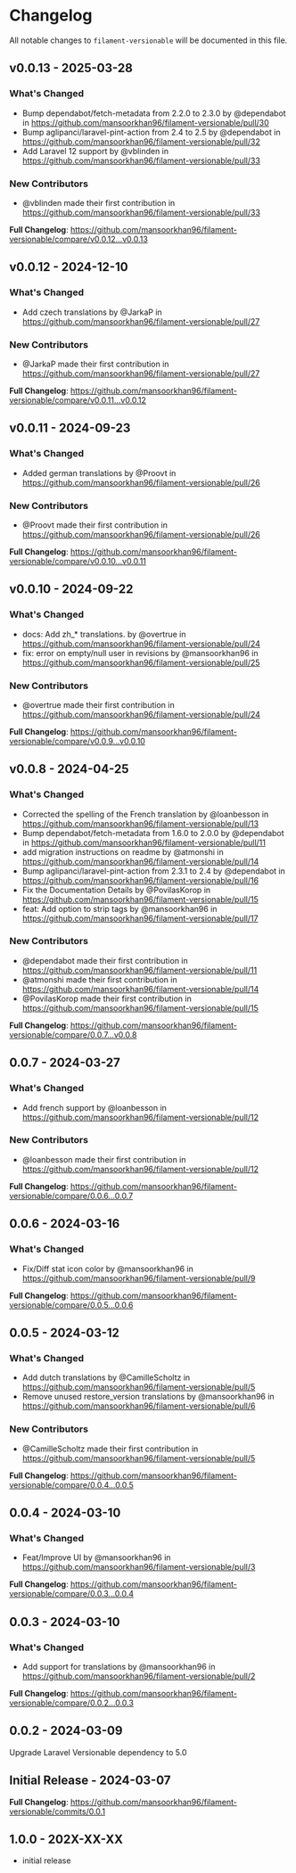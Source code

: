 # Changelog

All notable changes to `filament-versionable` will be documented in this file.

## v0.0.13 - 2025-03-28

### What's Changed

* Bump dependabot/fetch-metadata from 2.2.0 to 2.3.0 by @dependabot in https://github.com/mansoorkhan96/filament-versionable/pull/30
* Bump aglipanci/laravel-pint-action from 2.4 to 2.5 by @dependabot in https://github.com/mansoorkhan96/filament-versionable/pull/32
* Add Laravel 12 support by @vblinden in https://github.com/mansoorkhan96/filament-versionable/pull/33

### New Contributors

* @vblinden made their first contribution in https://github.com/mansoorkhan96/filament-versionable/pull/33

**Full Changelog**: https://github.com/mansoorkhan96/filament-versionable/compare/v0.0.12...v0.0.13

## v0.0.12 - 2024-12-10

### What's Changed

* Add czech translations by @JarkaP in https://github.com/mansoorkhan96/filament-versionable/pull/27

### New Contributors

* @JarkaP made their first contribution in https://github.com/mansoorkhan96/filament-versionable/pull/27

**Full Changelog**: https://github.com/mansoorkhan96/filament-versionable/compare/v0.0.11...v0.0.12

## v0.0.11 - 2024-09-23

### What's Changed

* Added german translations by @Proovt in https://github.com/mansoorkhan96/filament-versionable/pull/26

### New Contributors

* @Proovt made their first contribution in https://github.com/mansoorkhan96/filament-versionable/pull/26

**Full Changelog**: https://github.com/mansoorkhan96/filament-versionable/compare/v0.0.10...v0.0.11

## v0.0.10 - 2024-09-22

### What's Changed

* docs: Add zh_* translations. by @overtrue in https://github.com/mansoorkhan96/filament-versionable/pull/24
* fix: error on empty/null user in revisions by @mansoorkhan96 in https://github.com/mansoorkhan96/filament-versionable/pull/25

### New Contributors

* @overtrue made their first contribution in https://github.com/mansoorkhan96/filament-versionable/pull/24

**Full Changelog**: https://github.com/mansoorkhan96/filament-versionable/compare/v0.0.9...v0.0.10

## v0.0.8 - 2024-04-25

### What's Changed

* Corrected the spelling of the French translation by @loanbesson in https://github.com/mansoorkhan96/filament-versionable/pull/13
* Bump dependabot/fetch-metadata from 1.6.0 to 2.0.0 by @dependabot in https://github.com/mansoorkhan96/filament-versionable/pull/11
* add migration instructions on readme by @atmonshi in https://github.com/mansoorkhan96/filament-versionable/pull/14
* Bump aglipanci/laravel-pint-action from 2.3.1 to 2.4 by @dependabot in https://github.com/mansoorkhan96/filament-versionable/pull/16
* Fix the Documentation Details by @PovilasKorop in https://github.com/mansoorkhan96/filament-versionable/pull/15
* feat: Add option to strip tags by @mansoorkhan96 in https://github.com/mansoorkhan96/filament-versionable/pull/17

### New Contributors

* @dependabot made their first contribution in https://github.com/mansoorkhan96/filament-versionable/pull/11
* @atmonshi made their first contribution in https://github.com/mansoorkhan96/filament-versionable/pull/14
* @PovilasKorop made their first contribution in https://github.com/mansoorkhan96/filament-versionable/pull/15

**Full Changelog**: https://github.com/mansoorkhan96/filament-versionable/compare/0.0.7...v0.0.8

## 0.0.7 - 2024-03-27

### What's Changed

* Add french support by @loanbesson in https://github.com/mansoorkhan96/filament-versionable/pull/12

### New Contributors

* @loanbesson made their first contribution in https://github.com/mansoorkhan96/filament-versionable/pull/12

**Full Changelog**: https://github.com/mansoorkhan96/filament-versionable/compare/0.0.6...0.0.7

## 0.0.6 - 2024-03-16

### What's Changed

* Fix/Diff stat icon color by @mansoorkhan96 in https://github.com/mansoorkhan96/filament-versionable/pull/9

**Full Changelog**: https://github.com/mansoorkhan96/filament-versionable/compare/0.0.5...0.0.6

## 0.0.5 - 2024-03-12

### What's Changed

* Add dutch translations by @CamilleScholtz in https://github.com/mansoorkhan96/filament-versionable/pull/5
* Remove unused restore_version translations by @mansoorkhan96 in https://github.com/mansoorkhan96/filament-versionable/pull/6

### New Contributors

* @CamilleScholtz made their first contribution in https://github.com/mansoorkhan96/filament-versionable/pull/5

**Full Changelog**: https://github.com/mansoorkhan96/filament-versionable/compare/0.0.4...0.0.5

## 0.0.4 - 2024-03-10

### What's Changed

* Feat/Improve UI by @mansoorkhan96 in https://github.com/mansoorkhan96/filament-versionable/pull/3

**Full Changelog**: https://github.com/mansoorkhan96/filament-versionable/compare/0.0.3...0.0.4

## 0.0.3 - 2024-03-10

### What's Changed

* Add support for translations by @mansoorkhan96 in https://github.com/mansoorkhan96/filament-versionable/pull/2

**Full Changelog**: https://github.com/mansoorkhan96/filament-versionable/compare/0.0.2...0.0.3

## 0.0.2 - 2024-03-09

Upgrade Laravel Versionable dependency to 5.0

## Initial Release - 2024-03-07

**Full Changelog**: https://github.com/mansoorkhan96/filament-versionable/commits/0.0.1

## 1.0.0 - 202X-XX-XX

- initial release

